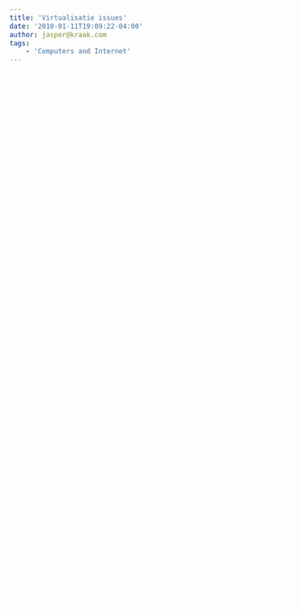 ```yaml
---
title: 'Virtualisatie issues'
date: '2010-01-11T19:09:22-04:00'
author: jasper@kraak.com
tags:
    - 'Computers and Internet'
---
```


<div class="bvMsg" id="msgcns!3FD1C7C6EA1A2!173"><div><font face="Verdana"><font color="#ffffff">**<span lang="NL" style="line-height:150%;font-size:9pt;">Virtualisatie, Context en Content, Training</span>**<span lang="NL" style="line-height:150%;font-size:9pt
-"></span></font></font>

<span lang="NL" style="line-height:150%;font-size:9pt
-"><font face="Verdana"><font color="#ffffff">Bij klanten komen we nog wel eens tegen dat ze willen virtualiseren omdat ze problemen hebben met hun dagelijks beheer en veranderingen in hun IT-omgeving. Natuurlijk is virtualisatie een mooi middel maar het zal niet zomaar alle problemen oplossen, integendeel, bestaande problemen kunnen ook erger worden. </font></font></span>

<span lang="NL" style="line-height:150%;font-size:9pt
-"><font color="#ffffff" face="Verdana"> </font></span>

<font face="Verdana"><font color="#ffffff">**<span lang="NL" style="line-height:150%;font-size:9pt;">Gebrek aan kennis</span>**<span lang="NL" style="line-height:150%;font-size:9pt
-"></span></font></font>

<span lang="NL" style="line-height:150%;font-size:9pt
-"><font face="Verdana"><font color="#ffffff">Er is veel nieuwe kennis nodig bij het beheren van een gevirtualiseerde omgeving. Je kunt daar pas aan beginnen als de kennis om de niet-gevirtualiseerde omgeving te beheren op niveau is. Denk daarbij aan standaard Active Directory beheer, beveiliging, Disaster Recovery en dergelijke. Deze vormen van beheer blijven namelijk in een gevirtualiseerde omgeving gewoon bestaan. Regelmatig liggen de oorzaken van de problemen nou juist daar en biedt virtualisatie van de omgeving daar dan zeker geen oplossing voor. In een gevirtualiseerde omgeving zullen deze bestaande problemen misschien zelfs duidelijker de kop op steken. </font></font></span>

<span lang="NL" style="line-height:150%;font-size:9pt
-"><font face="Verdana"><font color="#ffffff">Het samenspel tussen alle verschillende componenten vraagt om meer dan vaardigheden alleen, kennis van dat samenspel is essentieel. De standaard vaardigheden zijn, technisch gesproken, allang achterhaald, servers installeren is tot een "lite-touch" geautomatiseerd fenomeen verworden.</font></font></span>

<span lang="NL" style="line-height:150%;font-size:9pt
-"><font face="Verdana"><font color="#ffffff">Juist omdat op een virtualisatie-platform zeer makkelijk nieuwe servers zijn uit te rollen is het van groot belang om de context in de gaten te houden. Voorheen stuitte het uitrollen van nieuwe servers op allerlei vertragende logistieke processen. Nu is het met een paar muisklikken voor mekaar. </font></font></span>

<span lang="NL" style="line-height:150%;font-size:9pt
-"><font face="Verdana"><font color="#ffffff">Maar wie heeft er nog overzicht over alle rollen en functies van al die servers? Wie beheert ze waar het gaat om patchmanagement, documentatie, back-up, licenties e.d.? Het gevaar loert dat er een heleboel eilandjes, brokjes "content" ontstaan die zonder context iets staan te doen. Hierdoor kan het steeds moeilijker worden om een wens of eis van de organisatie in te kunnen willigen, er is een Gordiaanse knoop ontstaan. En dat was nou net niet de bedoeling van het hele gebeuren rond server virtualisatie.</font></font></span>

<span lang="NL" style="line-height:150%;font-size:9pt
-"><font face="Verdana"><font color="#ffffff">De specifieke kennis waar gebrek aan is, is de kennis die er nodig is om de vraag van de organisatie te vertalen naar een technische mogelijkheid, in eerste instantie dus nog niet eens een oplossing maar een mogelijkheid, een concept. Een blik die in staat is om de verschillende onderdelen in een ruimer perspectief te beschouwen. </font></font></span>

<span lang="NL" style="line-height:150%;font-size:9pt
-"><font color="#ffffff" face="Verdana"> </font></span>

<font face="Verdana"><font color="#ffffff">**<span lang="NL" style="line-height:150%;font-size:9pt;">Scholing</span>**<span lang="NL" style="line-height:150%;font-size:9pt
-"></span></font></font>

<span lang="NL" style="line-height:150%;font-size:9pt
-"><font face="Verdana"><font color="#ffffff">In plaats van een sluitpost op de begroting (van een project) zou scholing het startpunt moeten zijn (hier spreekt een Trainer/Consultant en ook Bedrijfseconoom). Ik heb meer dan genoeg prachtige state-of-the-art hardware en software gezien die precies hetzelfde staan te doen als 15 jaar geleden op het Novell 3.12 platform. Zonde.</font></font></span>

<span lang="NL" style="line-height:150%;font-size:9pt
-"><font face="Verdana"><font color="#ffffff">Training stopt niet bij het bijbrengen van vaardigheden, training gaat nou juist over context.</font></font></span>

<span lang="NL" style="line-height:150%;font-size:9pt
-"><font color="#ffffff" face="Verdana"> </font></span>

</div></div>
